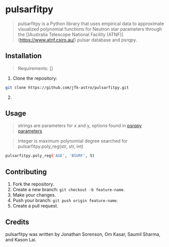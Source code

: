 # pulsarfitpy
> pulsarfitpy is a Python library that uses empirical data to approximate visualized polynomial functions for Neutron star parameters through the []Australia Telescope National Facility (ATNF)](https://www.atnf.csiro.au/) pulsar database and psrqpy.

## Installation
> Requirements: []
1. Clone the repository:
``` bash
git clone https://github.com/jfk-astro/pulsarfitpy.git
```

2. 

## Usage
> strings are parameters for x and y, options found in [psrqpy parameters](https://www.atnf.csiro.au/research/pulsar/psrcat/psrcat_help.html?type=expert#par_list) 

> integer is maximum polynomial degree searched for
pulsarfitpy.poly_reg(str, str, int)
```bash
pulsarfitpy.poly_reg('AGE', 'BSURF', 5)
```

## Contributing
1. Fork the repository.
2. Create a new branch: `git checkout -b feature-name`.
3. Make your changes.
4. Push your branch: `git push origin feature-name`.
5. Create a pull request.

## Credits
pulsarfitpy was written by Jonathan Sorenson, Om Kasar, Saumil Sharma, and Kason Lai.
